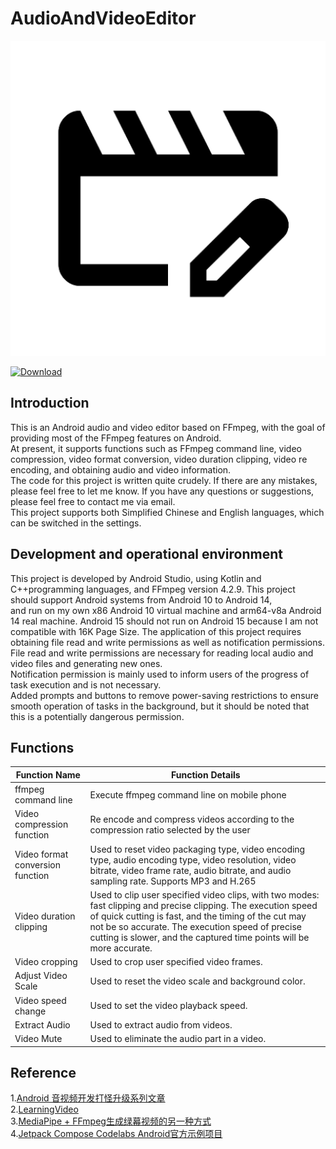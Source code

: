 # AudioAndVideoEditor

![Image](app/src/main/ic_launcher-playstore.png)  

[![Download](https://img.shields.io/badge/download-App-blue.svg)](https://github.com/Ilovecat1949/AudioAndVideoEditor/releases)



## Introduction
This is an Android audio and video editor based on FFmpeg, with the goal of providing most of the FFmpeg features on Android.   
At present, it supports functions such as FFmpeg command line, video compression, 
video format conversion, video duration clipping, video re encoding, and obtaining audio and video information.      
The code for this project is written quite crudely. If there are any mistakes,  
please feel free to let me know. If you have any questions or suggestions, please feel free to contact me via email.  
This project supports both Simplified Chinese and English languages, which can be switched in the settings.
## Development and operational environment
This project is developed by Android Studio, using Kotlin and C++programming languages, and FFmpeg version 4.2.9.
This project should support Android systems from Android 10 to Android 14,   
and run on my own x86 Android 10 virtual machine and arm64-v8a Android 14 real machine.
Android 15 should not run on Android 15 because I am not compatible with 16K Page Size.
The application of this project requires obtaining file read and write permissions as well as notification permissions.     
File read and write permissions are necessary for reading local audio and video files and generating new ones.     
Notification permission is mainly used to inform users of the progress of task execution and is not necessary.    
Added prompts and buttons to remove power-saving restrictions to ensure smooth operation of tasks in the background, but it should be noted that this is a potentially dangerous permission.
## Functions
| Function Name                     | Function Details|
|-----------------------------------|--------------------------------------------------------------------------------|  
| ffmpeg command line               | Execute ffmpeg command line on mobile phone|
| Video compression function        | Re encode and compress videos according to the compression ratio selected by the user|
| Video format conversion function  | Used to reset video packaging type, video encoding type, audio encoding type, video resolution, video bitrate, video frame rate, audio bitrate, and audio sampling rate. Supports MP3 and H.265                         |
| Video duration clipping           | Used to clip user specified video clips, with two modes: fast clipping and precise clipping. The execution speed of quick cutting is fast, and the timing of the cut may not be so accurate. The execution speed of precise cutting is slower, and the captured time points will be more accurate.  |
| Video cropping                    | Used to crop user specified video frames.                                                                  |
| Adjust Video Scale                | Used to reset the video scale and background color.                                                              |
| Video speed change                | Used to set the video playback speed.                                                                     |
| Extract Audio                     | Used to extract audio from videos.                                                                     |
| Video Mute                        | Used to eliminate the audio part in a video.                                                                   |

## Reference
1.[Android 音视频开发打怪升级系列文章](https://juejin.cn/post/6844903949451919368)  
2.[LearningVideo](https://github.com/ChenLittlePing/LearningVideo)  
3.[MediaPipe + FFmpeg生成绿幕视频的另一种方式](https://juejin.cn/post/7323398442730078245)  
4.[Jetpack Compose Codelabs Android官方示例项目](https://github.com/android/codelab-android-compose) 
